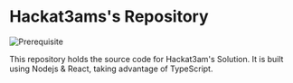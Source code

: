 # Hackat3ams's Repository

![Prerequisite](https://img.shields.io/badge/docker-blue.svg)

This repository holds the source code for Hackat3am's Solution. It is built using Nodejs & React, taking advantage of TypeScript.
